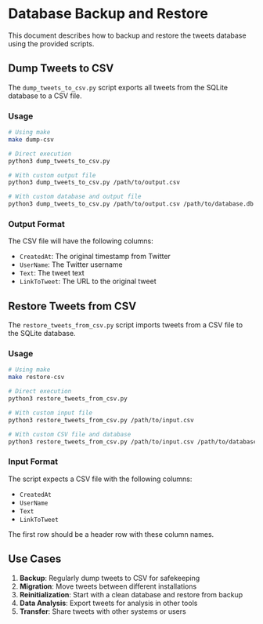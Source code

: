 # Database Backup and Restore

This document describes how to backup and restore the tweets database using the provided scripts.

## Dump Tweets to CSV

The `dump_tweets_to_csv.py` script exports all tweets from the SQLite database to a CSV file.

### Usage

```bash
# Using make
make dump-csv

# Direct execution
python3 dump_tweets_to_csv.py

# With custom output file
python3 dump_tweets_to_csv.py /path/to/output.csv

# With custom database and output file
python3 dump_tweets_to_csv.py /path/to/output.csv /path/to/database.db
```

### Output Format

The CSV file will have the following columns:
- `CreatedAt`: The original timestamp from Twitter
- `UserName`: The Twitter username
- `Text`: The tweet text
- `LinkToTweet`: The URL to the original tweet

## Restore Tweets from CSV

The `restore_tweets_from_csv.py` script imports tweets from a CSV file to the SQLite database.

### Usage

```bash
# Using make
make restore-csv

# Direct execution
python3 restore_tweets_from_csv.py

# With custom input file
python3 restore_tweets_from_csv.py /path/to/input.csv

# With custom CSV file and database
python3 restore_tweets_from_csv.py /path/to/input.csv /path/to/database.db
```

### Input Format

The script expects a CSV file with the following columns:
- `CreatedAt`
- `UserName`
- `Text`
- `LinkToTweet`

The first row should be a header row with these column names.

## Use Cases

1. **Backup**: Regularly dump tweets to CSV for safekeeping
2. **Migration**: Move tweets between different installations
3. **Reinitialization**: Start with a clean database and restore from backup
4. **Data Analysis**: Export tweets for analysis in other tools
5. **Transfer**: Share tweets with other systems or users